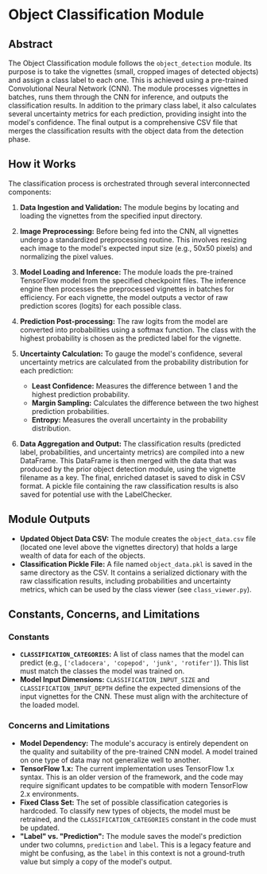 # Object Classification Module

## Abstract

The Object Classification module follows the `object_detection` module. Its purpose is to take the vignettes (small, cropped images of detected objects) and assign a class label to each one. This is achieved using a pre-trained Convolutional Neural Network (CNN). The module processes vignettes in batches, runs them through the CNN for inference, and outputs the classification results. In addition to the primary class label, it also calculates several uncertainty metrics for each prediction, providing insight into the model's confidence. The final output is a comprehensive CSV file that merges the classification results with the object data from the detection phase.

## How it Works

The classification process is orchestrated through several interconnected components:

1.  **Data Ingestion and Validation:** The module begins by locating and loading the vignettes from the specified input directory.

2.  **Image Preprocessing:** Before being fed into the CNN, all vignettes undergo a standardized preprocessing routine. This involves resizing each image to the model's expected input size (e.g., 50x50 pixels) and normalizing the pixel values.

3.  **Model Loading and Inference:** The module loads the pre-trained TensorFlow model from the specified checkpoint files. The inference engine then processes the preprocessed vignettes in batches for efficiency. For each vignette, the model outputs a vector of raw prediction scores (logits) for each possible class.

4.  **Prediction Post-processing:** The raw logits from the model are converted into probabilities using a softmax function. The class with the highest probability is chosen as the predicted label for the vignette.

5.  **Uncertainty Calculation:** To gauge the model's confidence, several uncertainty metrics are calculated from the probability distribution for each prediction:
    *   **Least Confidence:** Measures the difference between 1 and the highest prediction probability.
    *   **Margin Sampling:** Calculates the difference between the two highest prediction probabilities.
    *   **Entropy:** Measures the overall uncertainty in the probability distribution.

6.  **Data Aggregation and Output:** The classification results (predicted label, probabilities, and uncertainty metrics) are compiled into a new DataFrame. This DataFrame is then merged with the data that was produced by the prior object detection module, using the vignette filename as a key. The final, enriched dataset is saved to disk in CSV format. A pickle file containing the raw classification results is also saved for potential use with the LabelChecker.

## Module Outputs

-   **Updated Object Data CSV:** The module creates the `object_data.csv` file (located one level above the vignettes directory) that holds a large wealth of data for each of the objects.
-   **Classification Pickle File:** A file named `object_data.pkl` is saved in the same directory as the CSV. It contains a serialized dictionary with the raw classification results, including probabilities and uncertainty metrics, which can be used by the class viewer (see `class_viewer.py`).

## Constants, Concerns, and Limitations

### Constants

-   **`CLASSIFICATION_CATEGORIES`:** A list of class names that the model can predict (e.g., `['cladocera', 'copepod', 'junk', 'rotifer']`). This list must match the classes the model was trained on.
-   **Model Input Dimensions:** `CLASSIFICATION_INPUT_SIZE` and `CLASSIFICATION_INPUT_DEPTH` define the expected dimensions of the input vignettes for the CNN. These must align with the architecture of the loaded model.

### Concerns and Limitations

-   **Model Dependency:** The module's accuracy is entirely dependent on the quality and suitability of the pre-trained CNN model. A model trained on one type of data may not generalize well to another.
-   **TensorFlow 1.x:** The current implementation uses TensorFlow 1.x syntax. This is an older version of the framework, and the code may require significant updates to be compatible with modern TensorFlow 2.x environments.
-   **Fixed Class Set:** The set of possible classification categories is hardcoded. To classify new types of objects, the model must be retrained, and the `CLASSIFICATION_CATEGORIES` constant in the code must be updated.
-   **"Label" vs. "Prediction":** The module saves the model's prediction under two columns, `prediction` and `label`. This is a legacy feature and might be confusing, as the `label` in this context is not a ground-truth value but simply a copy of the model's output.
